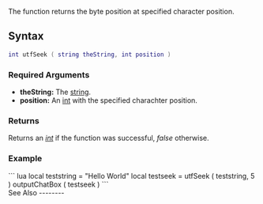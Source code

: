The function returns the byte position at specified character position.

Syntax
------

``` lua
int utfSeek ( string theString, int position )
```

### Required Arguments

-   **theString:** The [string](/string.md "wikilink").
-   **position:** An [int](/int.md "wikilink") with the specified charachter position.

### Returns

Returns an *[int](/int.md "wikilink")* if the function was successful, *false* otherwise.

### Example

<section name="Example" class="both" show="true">
``` lua
local teststring = "Hello World"
local testseek = utfSeek ( teststring, 5 )
outputChatBox ( testseek )
```

</section>
See Also
--------

